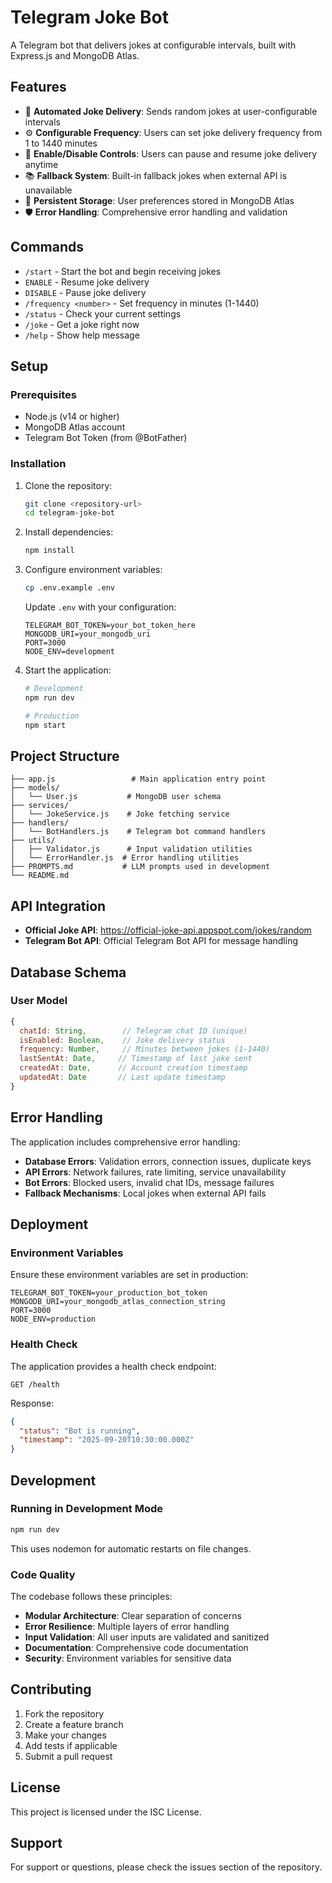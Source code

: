 # Telegram Joke Bot

A Telegram bot that delivers jokes at configurable intervals, built with Express.js and MongoDB Atlas.

## Features

- 🤖 **Automated Joke Delivery**: Sends random jokes at user-configurable intervals
- ⚙️ **Configurable Frequency**: Users can set joke delivery frequency from 1 to 1440 minutes
- 🔄 **Enable/Disable Controls**: Users can pause and resume joke delivery anytime
- 📚 **Fallback System**: Built-in fallback jokes when external API is unavailable
- 💾 **Persistent Storage**: User preferences stored in MongoDB Atlas
- 🛡️ **Error Handling**: Comprehensive error handling and validation

## Commands

- `/start` - Start the bot and begin receiving jokes
- `ENABLE` - Resume joke delivery
- `DISABLE` - Pause joke delivery
- `/frequency <number>` - Set frequency in minutes (1-1440)
- `/status` - Check your current settings
- `/joke` - Get a joke right now
- `/help` - Show help message

## Setup

### Prerequisites

- Node.js (v14 or higher)
- MongoDB Atlas account
- Telegram Bot Token (from @BotFather)

### Installation

1. Clone the repository:
   ```bash
   git clone <repository-url>
   cd telegram-joke-bot
   ```

2. Install dependencies:
   ```bash
   npm install
   ```

3. Configure environment variables:
   ```bash
   cp .env.example .env
   ```
   
   Update `.env` with your configuration:
   ```env
   TELEGRAM_BOT_TOKEN=your_bot_token_here
   MONGODB_URI=your_mongodb_uri
   PORT=3000
   NODE_ENV=development
   ```

4. Start the application:
   ```bash
   # Development
   npm run dev
   
   # Production
   npm start
   ```

## Project Structure

```
├── app.js                 # Main application entry point
├── models/
│   └── User.js           # MongoDB user schema
├── services/
│   └── JokeService.js    # Joke fetching service
├── handlers/
│   └── BotHandlers.js    # Telegram bot command handlers
├── utils/
│   ├── Validator.js      # Input validation utilities
│   └── ErrorHandler.js  # Error handling utilities
├── PROMPTS.md           # LLM prompts used in development
└── README.md
```

## API Integration

- **Official Joke API**: https://official-joke-api.appspot.com/jokes/random
- **Telegram Bot API**: Official Telegram Bot API for message handling

## Database Schema

### User Model
```javascript
{
  chatId: String,        // Telegram chat ID (unique)
  isEnabled: Boolean,    // Joke delivery status
  frequency: Number,     // Minutes between jokes (1-1440)
  lastSentAt: Date,     // Timestamp of last joke sent
  createdAt: Date,      // Account creation timestamp
  updatedAt: Date       // Last update timestamp
}
```

## Error Handling

The application includes comprehensive error handling:

- **Database Errors**: Validation errors, connection issues, duplicate keys
- **API Errors**: Network failures, rate limiting, service unavailability
- **Bot Errors**: Blocked users, invalid chat IDs, message failures
- **Fallback Mechanisms**: Local jokes when external API fails

## Deployment

### Environment Variables

Ensure these environment variables are set in production:

```env
TELEGRAM_BOT_TOKEN=your_production_bot_token
MONGODB_URI=your_mongodb_atlas_connection_string
PORT=3000
NODE_ENV=production
```

### Health Check

The application provides a health check endpoint:
```
GET /health
```

Response:
```json
{
  "status": "Bot is running",
  "timestamp": "2025-09-20T10:30:00.000Z"
}
```

## Development

### Running in Development Mode

```bash
npm run dev
```

This uses nodemon for automatic restarts on file changes.

### Code Quality

The codebase follows these principles:

- **Modular Architecture**: Clear separation of concerns
- **Error Resilience**: Multiple layers of error handling
- **Input Validation**: All user inputs are validated and sanitized
- **Documentation**: Comprehensive code documentation
- **Security**: Environment variables for sensitive data

## Contributing

1. Fork the repository
2. Create a feature branch
3. Make your changes
4. Add tests if applicable
5. Submit a pull request

## License

This project is licensed under the ISC License.

## Support

For support or questions, please check the issues section of the repository.
